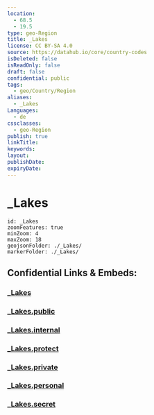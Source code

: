 ```yaml
---
location:
  - 68.5
  - 19.5
type: geo-Region
title: _Lakes
license: CC BY-SA 4.0
source: https://datahub.io/core/country-codes
isDeleted: false
isReadOnly: false
draft: false
confidential: public
tags:
  - geo/Country/Region
aliases:
  - _Lakes
Languages:
  - de
cssclasses:
  - geo-Region
publish: true
linkTitle:
keywords:
layout:
publishDate:
expiryDate:
---
```


# _Lakes

```leaflet
id: _Lakes
zoomFeatures: true 
minZoom: 4 
maxZoom: 18
geojsonFolder: ./_Lakes/
markerFolder: ./_Lakes/
```


## Confidential Links & Embeds: 

### [_Lakes](/_Standards/Earth/Continent/Europe/Europe~North/Norway/Counties~Norway/Troms/_Lakes.md) 

### [_Lakes.public](/_public/Earth/Continent/Europe/Europe~North/Norway/Counties~Norway/Troms/_Lakes.public.md) 

### [_Lakes.internal](/_internal/Earth/Continent/Europe/Europe~North/Norway/Counties~Norway/Troms/_Lakes.internal.md) 

### [_Lakes.protect](/_protect/Earth/Continent/Europe/Europe~North/Norway/Counties~Norway/Troms/_Lakes.protect.md) 

### [_Lakes.private](/_private/Earth/Continent/Europe/Europe~North/Norway/Counties~Norway/Troms/_Lakes.private.md) 

### [_Lakes.personal](/_personal/Earth/Continent/Europe/Europe~North/Norway/Counties~Norway/Troms/_Lakes.personal.md) 

### [_Lakes.secret](/_secret/Earth/Continent/Europe/Europe~North/Norway/Counties~Norway/Troms/_Lakes.secret.md)

